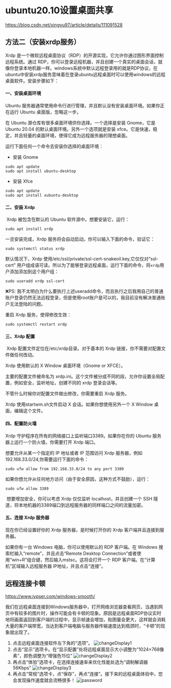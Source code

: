 # ubuntu20.10设置桌面共享

https://blog.csdn.net/xingyu97/article/details/111091528

## 方法二（安装xrdp服务）

 Xrdp 是一个微软远程桌面协议（RDP）的开源实现，它允许你通过图形界面控制远程系统。通过 RDP，你可以登录远程机器，并且创建一个真实的桌面会话，就像你登录本地机器一样。windows系统中默认远程登录用的就是RDP协议，在ubuntu中安装xrdp服务意味着在登录ubuntu远程桌面时可以使用windows的远程桌面软件。安装步骤如下：

#### 一、安装桌面环境

 Ubuntu 服务器通常使用命令行进行管理，并且默认没有安装桌面环境。如果你正在运行 Ubuntu 桌面版，忽略这一步。

   在 Ubuntu 源仓库有很多桌面环境供你选择。一个选择是安装 Gnome，它是 Ubuntu 20.04 的默认桌面环境。另外一个选项就是安装 xfce。它是快速，稳定，并且轻量的桌面环境，使得它成为远程服务器的理想桌面。

   运行下面任何一个命令去安装你选择的桌面环境：

- 安装 Gnome

```shell
sudo apt update
sudo apt install ubuntu-desktop
```
- 安装 Xfce

```shell
sudo apt update
sudo apt install xubuntu-desktop
```

#### **二、安装 Xrdp**

​    Xrdp 被包含在默认的 Ubuntu 软件源中。想要安装它，运行：

```shell
sudo apt install xrdp 
```

一旦安装完成，Xrdp 服务将会自动启动。你可以输入下面的命令，验证它：

```shell
sudo systemctl status xrdp
```

默认情况下，Xrdp 使用/etc/ssl/private/ssl-cert-snakeoil.key,它仅仅对“ssl-cert” 用户组成语可读。所以为了能够登录远程桌面，运行下面的命令，将`xrdp`用户添加添加到这个用户组：

```shell
sudo useradd xrdp ssl-cert
```

❌PS: 我不太明白为什么要执行上述useradd命令，而且执行之后我用自己的普通账户登录仍然无法远程登录，但是使用root账户是可以的，我目前没有解决普通账户无法登陆的问题。

 重启 Xrdp 服务，使得修改生效：

```
sudo systemctl restart xrdp
```

#### 三、Xrdp 配置

​       Xrdp 配置文件定位在/etc/xrdp目录。对于基本的 Xrdp 链接，你不需要对配置文件做任何改动。

   Xrdp 使用默认的 X Window 桌面环境（Gnome or XFCE）。

   主要的配置文件被命名为 xrdp.ini。这个文件被分成不同的段，允许你设置全局配置，例如安全，监听地址，创建不同的 xrdp 登录会话等。

   不管什么时候你对配置文件做出修改，你需要重启 Xrdp 服务。

   Xrdp 使用startwm.sh文件启动 X 会话。如果你想使用另外一个 X Window 桌面，编辑这个文件。

#### 四、配置防火墙

   Xrdp 守护程序在所有的网络接口上监听端口3389。如果你在你的 Ubuntu 服务器上运行一个防火墙，你需要打开 Xrdp 端口。

   想要允许从某一个指定的 IP 地址或者 IP 范围访问 Xrdp 服务器，例如192.168.33.0/24,你需要运行下面的命令：

```shell
sudo ufw allow from 192.168.33.0/24 to any port 3389
```


​       如果你想允许从任何地方访问（由于安全原因，这种方式不鼓励），运行：

```shell
sudo ufw allow 3389
```


​       想要增加安全，你可以考虑 Xrdp 仅仅监听 localhost，并且创建一个 SSH 隧道，将本地机器的3389端口到远程服务器的同样端口之间的流量加密。

#### 五、连接 Xrdp 服务器

   现在你已经设置好你的 Xrdp 服务器，是时候打开你的 Xrdp 客户端并且连接到服务器。

   如果你有一台 Windows 电脑，你可以使用默认的 RDP 客户端。在 Windows 搜索栏输入“remote”，并且点击“Remote Desktop Connection”或者使用“win+R”组合键，然后输入mstsc。这将会打开一个 RDP 客户端。在“计算机”区域输入远程服务器 IP地址，并且点击“连接”。



## 远程连接卡顿

https://www.ivpser.com/windows-smooth/

我们在远程桌面连接到Windows服务器中，打开网络浏览器查看网页，当遇到网页中有较多的图片时，操作可能会有卡顿的现象。原因是远程桌面RDP协议实时地将画面返回到客户端的过程中，显示帧速会增加，贴图量会更大，这样就会消耗大量的客户端带宽，当达到客户端电脑与服务器传输速度达到瓶颈时，“卡顿”的现象就出现了。

1. 点击远程桌面连接软件左下角的“选项”。
   ![changeDisplay1](D:\notebook\imgs\changeDisplay1-300x171.jpg)
2. 点击“显示”选项卡。在“显示配置”处将远程桌面显示大小调整为“1024×768像素”，颜色调整为“增强色15位”
   ![changeDisplay2](D:\notebook\imgs\changeDisplay2-300x235.jpg)
3. 再点击“体验”选项卡，在选择连接速率来优化性能处选为“调制解调器 56Kbps”
   ![changeDisplay3](D:\notebook\imgs\changeDisplay3-300x234.jpg)
4. 再点击“常规”选项卡，点“保存”，再点“连接”。接下来的远程桌面体验中，您会发现操作速度就会流畅很多！
   ![password](D:\notebook\imgs\password-284x300.jpg)